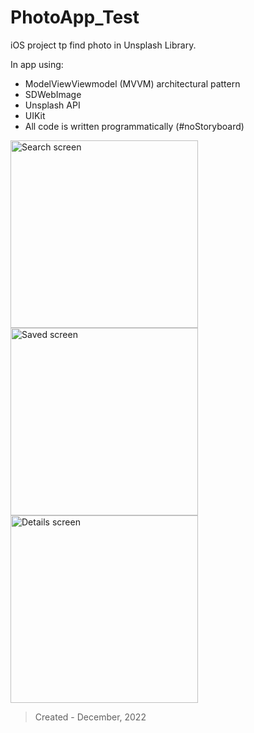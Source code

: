 # PhotoApp_Test

iOS project tp find photo in Unsplash Library.

In app using:

- ModelViewViewmodel (MVVM) architectural pattern
- SDWebImage
- Unsplash API
- UIKit
- All code is written programmatically (#noStoryboard)

<img width="300" alt="Search screen" src="https://user-images.githubusercontent.com/107188876/205917009-4d56a9e3-dfab-496c-895f-aaca064581d1.png"> <img width="300" alt="Saved screen" src="https://user-images.githubusercontent.com/107188876/205917249-181d311f-ce65-448b-9752-0c20e025a0de.png"> <img width="300" alt="Details screen" src="https://user-images.githubusercontent.com/107188876/205917260-40f513f9-84dc-4a6e-a1c8-fcfdc091d11d.png">

> Created - December, 2022
